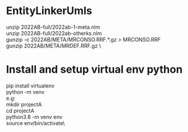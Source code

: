 # EntityLinkerUmls
unzip 2022AB-full/2022ab-1-meta.nlm \
unzip 2022AB-full/2022ab-otherks.nlm \
gunzip -c 2022AB/META/MRCONSO.RRF.*.gz > MRCONSO.RRF \
gunzip 2022AB/META/MRDEF.RRF.gz \

# Install and setup virtual env python
pip install virtualenv\
python<version> -m venv <virtual-environment-name>\
e.g:\
 mkdir projectA\
 cd projectA\
 python3.8 -m venv env\
source env/bin/activate\
